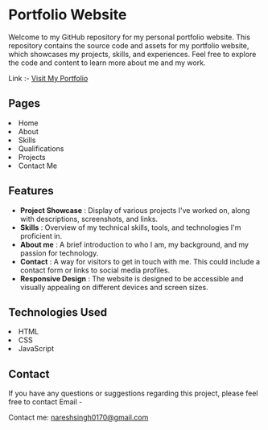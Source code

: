 <h1>Portfolio Website</h1>

Welcome to my GitHub repository for my personal portfolio website. This repository contains the source code and assets for my portfolio website, which showcases my projects, skills, and experiences. Feel free to explore the code and content to learn more about me and my work.

Link :- <a href="https://nareshchauhan01.github.io/Portfolio/" target="_blank">Visit My Portfolio</a>

<h2>Pages</h2>

<li>Home</li>
<li>About</li>
<li>Skills</li>
<li>Qualifications</li>
<li>Projects</li>
<li>Contact Me </li>

<h2>Features</h2>

* **Project Showcase** : Display of various projects I've worked on, along with descriptions, screenshots, and links.<br/>
* **Skills** : Overview of my technical skills, tools, and technologies I'm proficient in. <br/>
* **About me** : A brief introduction to who I am, my background, and my passion for technology. <br/>
* **Contact**  : A way for visitors to get in touch with me. This could include a contact form or links to social media profiles. <br/>
* **Responsive Design** : The website is designed to be accessible and visually appealing on different devices and screen sizes. <br/>

<h2>Technologies Used</h2>

<li>HTML</li>
<li>CSS</li>
<li>JavaScript</li>

<h2>Contact</h2>
If you have any questions or suggestions regarding this project, please feel free to contact Email - <p>Contact me: 
    <a href="mailto:nareshsingh0170@gmail.com">nareshsingh0170@gmail.com</a>
</p>

